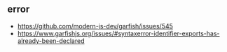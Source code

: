 

## error
- https://github.com/modern-js-dev/garfish/issues/545
- https://www.garfishjs.org/issues/#syntaxerror-identifier-exports-has-already-been-declared